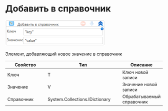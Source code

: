 # Добавить в справочник

![](../../../../resources/activities/extra/t1/collections/image-461.png)

Элемент, добавляющий новое значение в справочник

<table><thead><tr><th width="177.1782178217822">Свойство</th><th width="273.3333333333333">Тип</th><th>Описание</th></tr></thead><tbody><tr><td>Ключ</td><td>T</td><td>Ключ новой записи</td></tr><tr><td>Значение</td><td>V</td><td>Значение новой записи</td></tr><tr><td>Справочник</td><td>System.Collections.IDictionary</td><td>Обрабатываемый справочник</td></tr></tbody></table>
